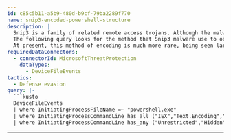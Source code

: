 ```yaml
---
id: c85c5b11-a5b9-480d-b9cf-79ba2289f770
name: snip3-encoded-powershell-structure
description: |
  Snip3 is a family of related remote access trojans. Although the malware in this family contain numerous small variations, they all exhibit similar behaviors and techniques.
  The following query looks for the method that Snip3 malware use to obfuscate PowerShell commands with UTF8 encoding. This technique is intended to evade detection from security products, and avoids the more standard switches used for encoding in malware such as Emotet.
  At present, this method of encoding is much more rare, being seen largely with loader installation of RevengeRAT, AsyncRAT and other RATs used in campaigns targeting the aviation industry.
requiredDataConnectors:
  - connectorId: MicrosoftThreatProtection
    dataTypes:
      - DeviceFileEvents
tactics:
  - Defense evasion
query: |-
  ```kusto
  DeviceFileEvents
  | where InitiatingProcessFileName =~ "powershell.exe"
  | where InitiatingProcessCommandLine has_all ("IEX","Text.Encoding","UTF8.GetString(@")
  | where InitiatingProcessCommandLine has_any ("Unrestricted","Hidden")
  ```
---
```


